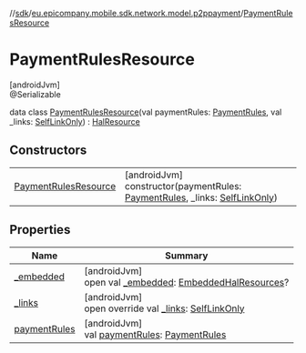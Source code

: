 //[sdk](../../../index.md)/[eu.epicompany.mobile.sdk.network.model.p2ppayment](../index.md)/[PaymentRulesResource](index.md)

# PaymentRulesResource

[androidJvm]\
@Serializable

data class [PaymentRulesResource](index.md)(val paymentRules: [PaymentRules](../../eu.epicompany.mobile.sdk.domain.model.consent/-payment-rules/index.md), val _links: [SelfLinkOnly](../../eu.epicompany.mobile.android.data.network.model.hypermedia/-self-link-only/index.md)) : [HalResource](../../eu.epicompany.mobile.android.data.network.model.hypermedia/-hal-resource/index.md)

## Constructors

| | |
|---|---|
| [PaymentRulesResource](-payment-rules-resource.md) | [androidJvm]<br>constructor(paymentRules: [PaymentRules](../../eu.epicompany.mobile.sdk.domain.model.consent/-payment-rules/index.md), _links: [SelfLinkOnly](../../eu.epicompany.mobile.android.data.network.model.hypermedia/-self-link-only/index.md)) |

## Properties

| Name | Summary |
|---|---|
| [_embedded](../../eu.epicompany.mobile.android.data.network.model.hypermedia/-hal-resource/_embedded.md) | [androidJvm]<br>open val [_embedded](../../eu.epicompany.mobile.android.data.network.model.hypermedia/-hal-resource/_embedded.md): [EmbeddedHalResources](../../eu.epicompany.mobile.android.data.network.model.hypermedia/-embedded-hal-resources/index.md)? |
| [_links](_links.md) | [androidJvm]<br>open override val [_links](_links.md): [SelfLinkOnly](../../eu.epicompany.mobile.android.data.network.model.hypermedia/-self-link-only/index.md) |
| [paymentRules](payment-rules.md) | [androidJvm]<br>val [paymentRules](payment-rules.md): [PaymentRules](../../eu.epicompany.mobile.sdk.domain.model.consent/-payment-rules/index.md) |
